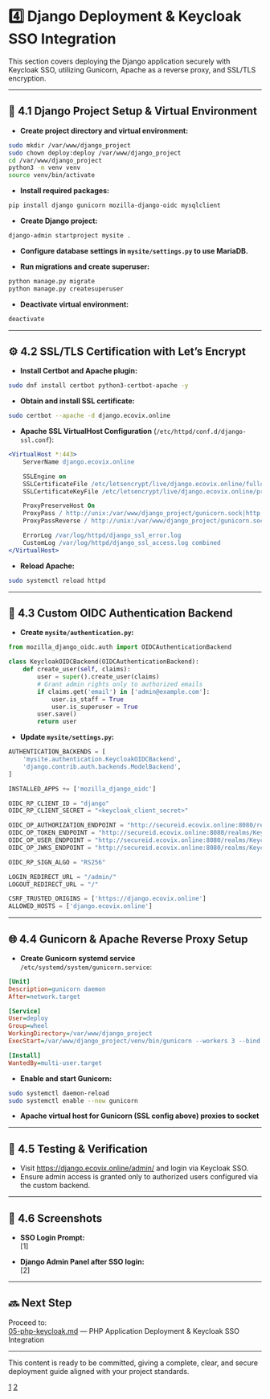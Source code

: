 # 4️⃣ Django Deployment & Keycloak SSO Integration

This section covers deploying the Django application securely with Keycloak SSO, utilizing Gunicorn, Apache as a reverse proxy, and SSL/TLS encryption.

***

## 🚀 4.1 Django Project Setup & Virtual Environment

- **Create project directory and virtual environment:**

```bash
sudo mkdir /var/www/django_project
sudo chown deploy:deploy /var/www/django_project
cd /var/www/django_project
python3 -m venv venv
source venv/bin/activate
```

- **Install required packages:**

```bash
pip install django gunicorn mozilla-django-oidc mysqlclient
```

- **Create Django project:**

```bash
django-admin startproject mysite .
```

- **Configure database settings in `mysite/settings.py` to use MariaDB.**

- **Run migrations and create superuser:**

```bash
python manage.py migrate
python manage.py createsuperuser
```

- **Deactivate virtual environment:**

```bash
deactivate
```

***

## ⚙️ 4.2 SSL/TLS Certification with Let’s Encrypt

- **Install Certbot and Apache plugin:**

```bash
sudo dnf install certbot python3-certbot-apache -y
```

- **Obtain and install SSL certificate:**

```bash
sudo certbot --apache -d django.ecovix.online
```

- **Apache SSL VirtualHost Configuration** (`/etc/httpd/conf.d/django-ssl.conf`):

```apache
<VirtualHost *:443>
    ServerName django.ecovix.online

    SSLEngine on
    SSLCertificateFile /etc/letsencrypt/live/django.ecovix.online/fullchain.pem
    SSLCertificateKeyFile /etc/letsencrypt/live/django.ecovix.online/privkey.pem

    ProxyPreserveHost On
    ProxyPass / http://unix:/var/www/django_project/gunicorn.sock|http://
    ProxyPassReverse / http://unix:/var/www/django_project/gunicorn.sock|http://

    ErrorLog /var/log/httpd/django_ssl_error.log
    CustomLog /var/log/httpd/django_ssl_access.log combined
</VirtualHost>
```

- **Reload Apache:**

```bash
sudo systemctl reload httpd
```

***

## 🔐 4.3 Custom OIDC Authentication Backend

- **Create `mysite/authentication.py`:**

```python
from mozilla_django_oidc.auth import OIDCAuthenticationBackend

class KeycloakOIDCBackend(OIDCAuthenticationBackend):
    def create_user(self, claims):
        user = super().create_user(claims)
        # Grant admin rights only to authorized emails
        if claims.get('email') in ['admin@example.com']:
            user.is_staff = True
            user.is_superuser = True
        user.save()
        return user
```

- **Update `mysite/settings.py`:**

```python
AUTHENTICATION_BACKENDS = [
    'mysite.authentication.KeycloakOIDCBackend',
    'django.contrib.auth.backends.ModelBackend',
]

INSTALLED_APPS += ['mozilla_django_oidc']

OIDC_RP_CLIENT_ID = "django"
OIDC_RP_CLIENT_SECRET = "<keycloak_client_secret>"

OIDC_OP_AUTHORIZATION_ENDPOINT = "http://secureid.ecovix.online:8080/realms/Keycloak/protocol/openid-connect/auth"
OIDC_OP_TOKEN_ENDPOINT = "http://secureid.ecovix.online:8080/realms/Keycloak/protocol/openid-connect/token"
OIDC_OP_USER_ENDPOINT = "http://secureid.ecovix.online:8080/realms/Keycloak/protocol/openid-connect/userinfo"
OIDC_OP_JWKS_ENDPOINT = "http://secureid.ecovix.online:8080/realms/Keycloak/protocol/openid-connect/certs"

OIDC_RP_SIGN_ALGO = "RS256"

LOGIN_REDIRECT_URL = "/admin/"
LOGOUT_REDIRECT_URL = "/"

CSRF_TRUSTED_ORIGINS = ['https://django.ecovix.online']
ALLOWED_HOSTS = ['django.ecovix.online']
```

***

## 🌐 4.4 Gunicorn & Apache Reverse Proxy Setup

- **Create Gunicorn systemd service** `/etc/systemd/system/gunicorn.service`:

```ini
[Unit]
Description=gunicorn daemon
After=network.target

[Service]
User=deploy
Group=wheel
WorkingDirectory=/var/www/django_project
ExecStart=/var/www/django_project/venv/bin/gunicorn --workers 3 --bind unix:/var/www/django_project/gunicorn.sock mysite.wsgi:application

[Install]
WantedBy=multi-user.target
```

- **Enable and start Gunicorn:**

```bash
sudo systemctl daemon-reload
sudo systemctl enable --now gunicorn
```

- **Apache virtual host for Gunicorn (SSL config above) proxies to socket**

***

## 🔎 4.5 Testing & Verification

- Visit https://django.ecovix.online/admin/ and login via Keycloak SSO.
- Ensure admin access is granted only to authorized users configured via the custom backend.

***

## 📸 4.6 Screenshots

- **SSO Login Prompt:**  
[1]

- **Django Admin Panel after SSO login:**  
[2]

***

## 🔜 Next Step

Proceed to:  
[05-php-keycloak.md](./05-php-keycloak.md) — PHP Application Deployment & Keycloak SSO Integration

***

This content is ready to be committed, giving a complete, clear, and secure deployment guide aligned with your project standards.

[1](https://ppl-ai-file-upload.s3.amazonaws.com/web/direct-files/attachments/images/63485613/0f786f01-f90a-4249-a788-9d03a7f014cf/s1.jpg)
[2](https://ppl-ai-file-upload.s3.amazonaws.com/web/direct-files/attachments/images/63485613/d051f305-e15e-476c-b4b4-2387f496dc95/s2.jpg)

